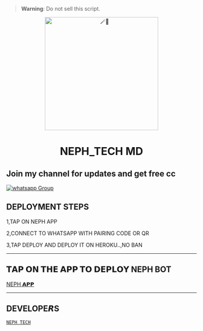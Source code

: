 


> **Warning**: Do not sell this script.

<center>

<img alt=🪄🍪 height="300" src="https://github.com/Tecboi/Tecboi/assets/170419553/5c04c3b8-73c8-4571-88ef-86b80012f4e4">

</center>

<h1 align="center">NEPH_TECH MD</h1>
 
## Join my channel for updates and get free cc
<a href="https://whatsapp.com/channel/0029VaWGyGVJZg48vgpHBa31" target="_blank">
    <img alt="whatsapp Group" src="https://img.shields.io/badge/ Whatsapp Support Channel -25D366?style=for-the-badge&logo=whatsapp&logoColor=white" />
  </a>
</p> 

## DEPLOYMENT STEPS
1,TAP ON NEPH APP



2,CONNECT TO WHATSAPP WITH PAIRING CODE OR QR




3,TAP DEPLOY AND DEPLOY IT ON HEROKU..,NO BAN

 <hr>

## 𝗧𝗔𝗣 𝗢𝗡 𝗧𝗛𝗘 𝗔𝗣𝗣 𝗧𝗢 𝗗𝗘𝗣𝗟𝗢𝗬 NEPH BOT
  
[NEPH 𝗔𝗣𝗣](https://mac-scanner-d82e01b36359.herokuapp.com/)


 <hr>
 
## DEVELOPE𝙍S
[`NEPH TECH`](https://wa.me/263715078074)





